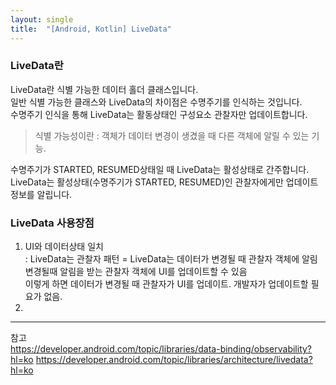 ```yaml
---
layout: single
title:  "[Android, Kotlin] LiveData"
---
```


### LiveData란  
LiveData란 식별 가능한 데이터 홀더 클래스입니다.  
일반 식별 가능한 클래스와 LiveData의 차이점은 수명주기를 인식하는 것입니다.  
수명주기 인식을 통해 LiveData는 활동상태인 구성요소 관찰자만 업데이트합니다.  
>식별 가능성이란 : 객체가 데이터 변경이 생겼을 때 다른 객체에 알릴 수 있는 기능.  
   
수명주기가 STARTED, RESUMED상태일 때 LiveData는 활성상태로 간주합니다.  
LiveData는 활성상태(수명주기가 STARTED, RESUMED)인 관찰자에게만 업데이트 정보를 알립니다.  
   
### LiveData 사용장점
1. UI와 데이터상태 일치  
: LiveData는 관찰자 패턴 = LiveData는 데이터가 변경될 때 관찰자 객체에 알림  
변경될때 알림을 받는 관찰자 객체에 UI를 업데이트할 수 있음  
이렇게 하면 데이터가 변경될 때 관찰자가 UI를 업데이트. 개발자가 업데이트할 필요가 없음.  
2. 

***
참고  
<https://developer.android.com/topic/libraries/data-binding/observability?hl=ko>
<https://developer.android.com/topic/libraries/architecture/livedata?hl=ko>
